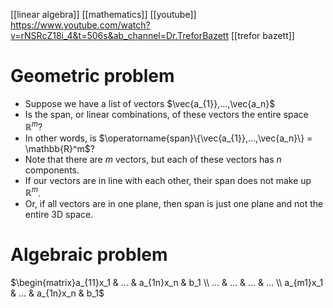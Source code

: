 [[linear algebra]]
[[mathematics]]
[[youtube]] https://www.youtube.com/watch?v=rNSRcZ18i_4&t=506s&ab_channel=Dr.TreforBazett
[[trefor bazett]]

# Geometric problem
- Suppose we have a list of vectors $\vec{a_{1}},...,\vec{a_n}$
- Is the span, or linear combinations, of these vectors the entire space $\mathbb{R}^m$?
- In other words, is $\operatorname{span}\{\vec{a_{1}},...,\vec{a_n}\} = \mathbb{R}^m$?
- Note that there are $m$ vectors, but each of these vectors has $n$ components.
- If our vectors are in line with each other, their span does not make up $\mathbb{R}^m$.
- Or, if all vectors are in one plane, then span is just one plane and not the entire 3D space.

# Algebraic problem
$\begin{matrix}a_{11}x_1 & ... & a_{1n}x_n & b_1 \\ ... & ... & ... & ... \\ a_{m1}x_1 & ... & a_{1n}x_n & b_1$